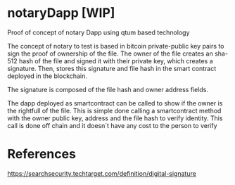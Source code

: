 # notaryDapp [WIP]

Proof of concept of notary Dapp using qtum based technology

The concept of notary to test is based in bitcoin private-public key pairs to sign the proof of ownership of the file. The owner of the file creates an sha-512 hash  of the file and signed it with their private key, which creates a signature. Then, stores this signature and file hash in the smart contract deployed in the blockchain.

The signature is composed of the file hash and owner address fields. 


The dapp deployed as smartcontract can be called to show if the owner is the rightfull of the file. This is simple done calling a smartcontract method with the owner public key, address and the file hash to verify identity. This call is done off chain and it doesn´t have any cost to the person to verify

# References

https://searchsecurity.techtarget.com/definition/digital-signature
